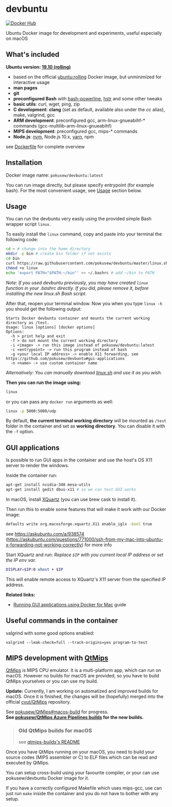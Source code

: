 # devbuntu

[![Docker Hub](https://img.shields.io/badge/docker%20hub-pokusew%2Fdevbuntu-blue.svg?logo=docker&logoColor=white)](https://hub.docker.com/r/pokusew/devbuntu)

Ubuntu Docker image for development and experiments, useful especially on macOS


## What's included

**Ubuntu version: [19.10 (rolling)](https://hub.docker.com/_/ubuntu/?tab=tags&page=1&name=rolling)**

* based on the official [ubuntu:rolling](https://hub.docker.com/_/ubuntu/?tab=tags&page=1&name=rolling) Docker image, but unminimized for interactive usage
* **man pages**
* **git**
* **preconfigured Bash** with [bash-powerline](https://github.com/riobard/bash-powerline), [hstr](https://github.com/dvorka/hstr) and some other tweaks
* **basic utils**: curl, wget, ping, zip
* **C development**: **clang** (set as default, available also under the _cc_ alias), make, valgrind, gcc
* **ARM development**: preconfigured gcc, arm-linux-gnueabihf-* commands (gcc-multilib-arm-linux-gnueabihf)
* **MIPS development**: preconfigured gcc, mips-* commands
* **Node.js**: [nvm](https://github.com/creationix/nvm), Node.js 10.x, [yarn](https://yarnpkg.com/), npm

see [Dockerfile](/Dockerfile) for complete overview


## Installation

Docker image name: `pokusew/devbuntu:latest`

You can run image directly, but please specify entrypoint (for example bash).
For the most convenient usage, see [Usage](#usage) section below.


## Usage

You can run the devbuntu very easily using the provided simple Bash wrapper script `linux`.

To easily install the `linux` command, copy and paste into your terminal the following code:
```bash
cd ~ # change into the home directory
mkdir -p bin # create bin folder if not exists
cd bin
curl https://raw.githubusercontent.com/pokusew/devbuntu/master/linux.sh > linux
chmod +x linux
echo 'export PATH="$PATH:~/bin"' >> ~/.bashrc # add ~/bin to PATH
```
_Note: If you used devbuntu previously, you may have created `linux` function in your .bashrc directly. If you did, please remove it, before installing the new linux.sh Bash script._ 

After that, reopen your terminal window. Now you when you type `linux -h` you should get the following output:

    Starts Docker devbuntu container and mounts the current working directory as /test.
    Usage: linux [options] [docker options]
    Options:
      -h > print help and exit
      -f > do not mount the current working directory
      -i <image> -> run this image instead of pokusew/devbuntu:latest
      -c <entrypoint> -> run this program instead of bash
      -g <your local IP address> -> enable X11 forwarding, see https://github.com/pokusew/devbuntu#gui-applications
      -n <name> -> use custom container name

_Alternatively: You can manually download [linux.sh](https://github.com/pokusew/devbuntu/blob/master/linux.sh) and use it as you wish._


**Then you can run the image using:** 

```bash
linux
```

or you can pass any `docker run` arguments as well:

```bash
linux -p 5000:5000/udp
```

By default, **the current terminal working directory** will be mounted
as `/test` folder in the container and set as **working directory**. You can disable it with the `-f` option.


## GUI applications

Is possible to run GUI apps in the container and use the host's OS X11 server to render the windows.

Inside the container run:

```bash
apt-get install nvidia-340 mesa-utils
apt-get install gedit dbus-x11 # so we can test GUI works
```

In macOS, install [XQuartz](https://www.xquartz.org/) (you can use brew cask to install it).

Then run this to enable some features that will make it work with our Docker image:
```bash
defaults write org.macosforge.xquartz.X11 enable_iglx -bool true
```

see https://askubuntu.com/a/938574 (https://askubuntu.com/questions/771000/ssh-from-my-mac-into-ubuntu-x-forwarding-not-working-correctly) for more info

Start XQuartz and run:
_Replace `$IP` with you current local IP address or set the IP env var._

```bash
DISPLAY=$IP:0 xhost + $IP
```

This will enable remote access to XQuartz's X11 server from the specified IP address.

**Related links:**
- [Running GUI applications using Docker for Mac](https://sourabhbajaj.com/blog/2017/02/07/gui-applications-docker-mac/) guide


## Useful commands in the container

valgrind with some good options enabled:
```
valgrind --leak-check=full --track-origins=yes program-to-test
```


## MIPS development with [QtMips](https://github.com/cvut/QtMips)

[QtMips](https://github.com/cvut/QtMips) is MIPS CPU emulator. It is a multi-platform app, which can run on macOS.
However no builds for macOS are provided, so you have to build QtMips yourselves or you can use my build.

**Update:** Currently, I am working on automatized and improved builds for macOS. Once it is finished,
the changes will be (hopefully) merged into the official [cvut/QtMips](https://github.com/cvut/QtMips) repository.

See [pokusew/QtMips#macos-build](https://github.com/pokusew/QtMips/tree/macos-build) for progress.  
**See [pokusew/QtMips Azure Pipelines builds](https://dev.azure.com/pokusew/QtMips/_build?definitionId=1) for the new builds.**

> ### Old QtMips builds for macOS
> see [qtmips-builds's README](/qtmips-builds/README.md)

Once you have QtMips running on your macOS, you need to build your source codes (MIPS assembler or C) to ELF files which can be read and executed by QtMips.

You can setup cross-build using your favourite compiler, or your can use pokusew/devbuntu Docker image for it.

If you have a correctly configured Makefile which uses mips-gcc, use can just run `make` inside the container and you do not have to bother with any setup.
